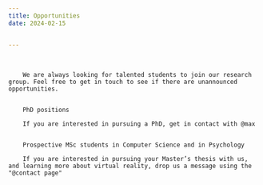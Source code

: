```yaml
---
title: Opportunities
date: 2024-02-15


---
```


   <br>
        
        
        We are always looking for talented students to join our research group. Feel free to get in touch to see if there are unannounced opportunities.
        
        
        PhD positions

        If you are interested in pursuing a PhD, get in contact with @max
        
        
        Prospective MSc students in Computer Science and in Psychology

        If you are interested in pursuing your Master’s thesis with us, and learning more about virtual reality, drop us a message using the "@contact page"

